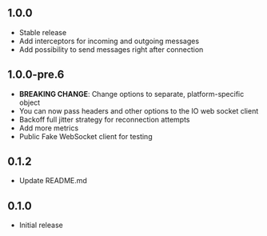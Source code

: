 ## 1.0.0

- Stable release
- Add interceptors for incoming and outgoing messages
- Add possibility to send messages right after connection

## 1.0.0-pre.6

- **BREAKING CHANGE**: Change options to separate, platform-specific object
- You can now pass headers and other options to the IO web socket client
- Backoff full jitter strategy for reconnection attempts
- Add more metrics
- Public Fake WebSocket client for testing

## 0.1.2

- Update README.md

## 0.1.0

- Initial release
